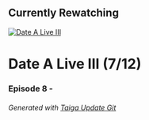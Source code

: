 ﻿
## Currently Rewatching

[![Date A Live III](https://s4.anilist.co/file/anilistcdn/media/anime/cover/medium/nx100722-M5nXzDkuGOLC.png)](https://anilist.co/anime/100722)

# Date A Live III (7/12)

### Episode 8 - 

###### *Generated with [Taiga Update Git](https://github.com/nike4613/taiga-update-git)*